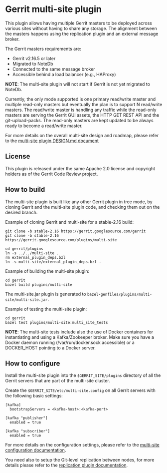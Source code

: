 # Gerrit multi-site plugin

This plugin allows having multiple Gerrit masters to be deployed across various
sites without having to share any storage. The alignment between the masters
happens using the replication plugin and an external message broker.

The Gerrit masters requirements are:

- Gerrit v2.16.5 or later
- Migrated to NoteDb
- Connected to the same message broker
- Accessible behind a load balancer (e.g., HAProxy)

**NOTE**: The multi-site plugin will not start if Gerrit is not yet migrated
to NoteDb.

Currently, the only mode supported is one primary read/write master
and multiple read-only masters but eventually the plan is to support N
read/write masters. The read/write master is handling any traffic while the
read-only masters are serving the Gerrit GUI assets, the HTTP GET REST API and
the git-upload-packs. The read-only masters are kept updated to be always ready
to become a read/write master.

For more details on the overall multi-site design and roadmap, please refer
to the [multi-site plugin DESIGN.md document](DESIGN.md)

## License

This plugin is released under the same Apache 2.0 license and copyright holders
as of the Gerrit Code Review project.

## How to build

The multi-site plugin is built like any other Gerrit plugin in tree mode, by cloning
Gerrit and the multi-site plugin code, and checking them out on the desired branch.

Example of cloning Gerrit and multi-site for a stable-2.16 build:

```
git clone -b stable-2.16 https://gerrit.googlesource.com/gerrit
git clone -b stable-2.16 https://gerrit.googlesource.com/plugins/multi-site

cd gerrit/plugins
ln -s ../../multi-site .
rm external_plugin_deps.bzl
ln -s multi-site/external_plugin_deps.bzl .
```

Example of building the multi-site plugin:

```
cd gerrit
bazel build plugins/multi-site
```

The multi-site.jar plugin is generated to `bazel-genfiles/plugins/multi-site/multi-site.jar`.

Example of testing the multi-site plugin:

```
cd gerrit
bazel test plugins/multi-site:multi_site_tests
```

**NOTE**: The multi-site tests include also the use of Docker containers for
instantiating and using a Kafka/Zookeeper broker. Make sure you have a Docker
daemon running (/var/run/docker.sock accessible) or a DOCKER_HOST pointing to
a Docker server.

## How to configure

Install the multi-site plugin into the `$GERRIT_SITE/plugins` directory of all
the Gerrit servers that are part of the multi-site cluster.

Create the `$GERRIT_SITE/etc/multi-site.config` on all Gerrit servers with the
following basic settings:

```
[kafka]
  bootstrapServers = <kafka-host>:<kafka-port>

[kafka "publisher"]
  enabled = true

[kafka "subscriber"]
  enabled = true
```

For more details on the configuration settings, please refer to the
[multi-site configuration documentation](src/main/resources/Documentation/config.md).

You need also to setup the Git-level replication between nodes, for more details
please refer to the
[replication plugin documentation](https://gerrit.googlesource.com/plugins/replication/+/refs/heads/master/src/main/resources/Documentation/config.md).
